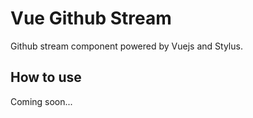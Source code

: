 # Vue Github Stream

Github stream component powered by Vuejs and Stylus.

## How to use

Coming soon...
